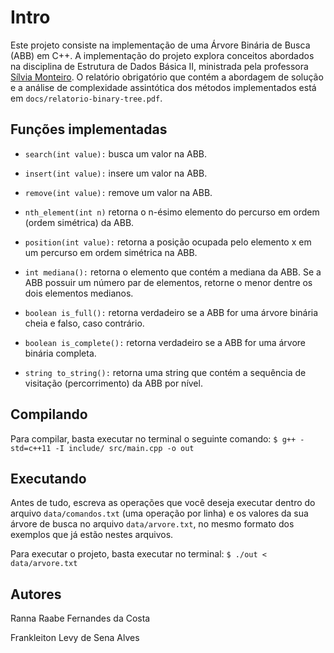 # Intro
Este projeto consiste na implementação de uma Árvore Binária de Busca (ABB) em C++. A implementação do projeto explora conceitos abordados na disciplina de Estrutura de Dados Básica II, ministrada pela professora [Sílvia Monteiro](https://sigaa.ufrn.br/sigaa/public/docente/portal.jsf?siape=2859606). O relatório obrigatório que contém a abordagem de solução e a análise de complexidade assintótica
dos métodos implementados está em ```docs/relatorio-binary-tree.pdf```.

## Funções implementadas
- ```search(int value):``` busca um valor na ABB.

- ```insert(int value):``` insere um valor na ABB.

- ```remove(int value):``` remove um valor na ABB.

- ```nth_element(int n)``` retorna o n-ésimo elemento do percurso em ordem (ordem simétrica) da ABB.

- ```position(int value):``` retorna a posição ocupada pelo elemento x em um percurso em ordem simétrica na ABB.

- ```int mediana():``` retorna o elemento que contém a mediana da ABB. Se a ABB possuir um número par de elementos, retorne o menor dentre os dois elementos medianos.

- ```boolean is_full():``` retorna verdadeiro se a ABB for uma árvore binária cheia e falso, caso contrário.

- ```boolean is_complete():``` retorna verdadeiro se a ABB for uma árvore binária completa.

- ```string to_string():``` retorna uma string que contém a sequência de visitação (percorrimento) da ABB por nível.

## Compilando
Para compilar, basta executar no terminal o seguinte comando: ```$ g++ -std=c++11 -I include/ src/main.cpp -o out ```

## Executando
Antes de tudo, escreva as operações que você deseja executar dentro do arquivo ```data/comandos.txt``` (uma operação por linha) e os valores da sua árvore de busca no arquivo ```data/arvore.txt```, no mesmo formato dos exemplos que já estão nestes arquivos.

Para executar o projeto, basta executar no terminal: ```$ ./out < data/arvore.txt ```

## Autores
Ranna Raabe Fernandes da Costa

Frankleiton Levy de Sena Alves 
